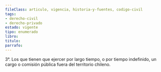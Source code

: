 ```yaml
---
fileClass: articulo, vigencia, historia-y-fuentes, codigo-civil
tags:
- derecho-civil
- derecho-privado
estado: vigente
tipo: enumerado
libro:
titulo:
parrafo:
---
```

3°. Los que tienen que ejercer por largo tiempo, o por tiempo indefinido, un cargo o comisión pública fuera del territorio chileno.